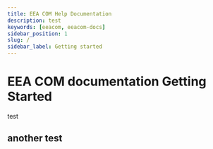 ```yaml
---
title: EEA COM Help Documentation
description: test 
keywords: [eeacom, eeacom-docs]
sidebar_position: 1
slug: /
sidebar_label: Getting started
---
```


# EEA COM documentation Getting Started

test

## another test